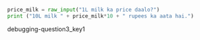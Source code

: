 ```python
price_milk = raw_input("1L milk ka price daalo?")
print ("10L milk " + price_milk*10 + " rupees ka aata hai.")
```

debugging-question3_key1
